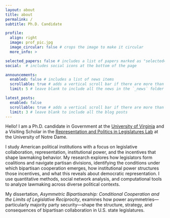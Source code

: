 ```yaml
---
layout: about
title: about
permalink: /
subtitle: Ph.D. Candidate

profile:
  align: right
  image: prof_pic.jpg
  image_circular: false # crops the image to make it circular
  more_info: >

selected_papers: false # includes a list of papers marked as "selected={true}"
social:  # includes social icons at the bottom of the page

announcements:
  enabled: false # includes a list of news items
  scrollable: true # adds a vertical scroll bar if there are more than 3 news items
  limit: 5 # leave blank to include all the news in the `_news` folder

latest_posts:
  enabled: false
  scrollable: true # adds a vertical scroll bar if there are more than 3 new posts items
  limit: 3 # leave blank to include all the blog posts
---
```


Hello! I am a Ph.D. candidate in Government at the <a href="https://politics.virginia.edu" style="color: var(--global-theme-color);" target="_blank">University of Virginia</a> and a Visiting Scholar in the <a href="https://rooneycenter.nd.edu/research/representation-and-politics-in-legislatures-lab/" style="color: var(--global-theme-color);" target="_blank">Representation and Politics in Legislatures Lab</a> at the University of Notre Dame.

I study American political institutions with a focus on legislative collaboration, representation, institutional power, and the incentives that shape lawmaking behavior. My research explores how legislators form coalitions and navigate partisan divisions, identifying the conditions under which bipartisan cooperation emerges, how institutional power structures those incentives, and what this reveals about democratic representation. I use quantitative methods, social network analysis, and computational tools to analyze lawmaking across diverse political contexts.

My dissertation, <em>Asymmetric Bipartisanship: Conditional Cooperation and the Limits of Legislative Reciprocity</em>, examines how power asymmetries—particularly majority party security—shape the structure, strategy, and consequences of bipartisan collaboration in U.S. state legislatures.
